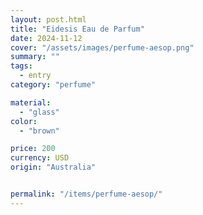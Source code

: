 ```yaml
---
layout: post.html
title: "Eidesis Eau de Parfum"
date: 2024-11-12
cover: "/assets/images/perfume-aesop.png"
summary: ""
tags:
  - entry
category: "perfume"

material:
  - "glass"
color:
  - "brown"

price: 200           
currency: USD  
origin: "Australia"


permalink: "/items/perfume-aesop/"
---
```


